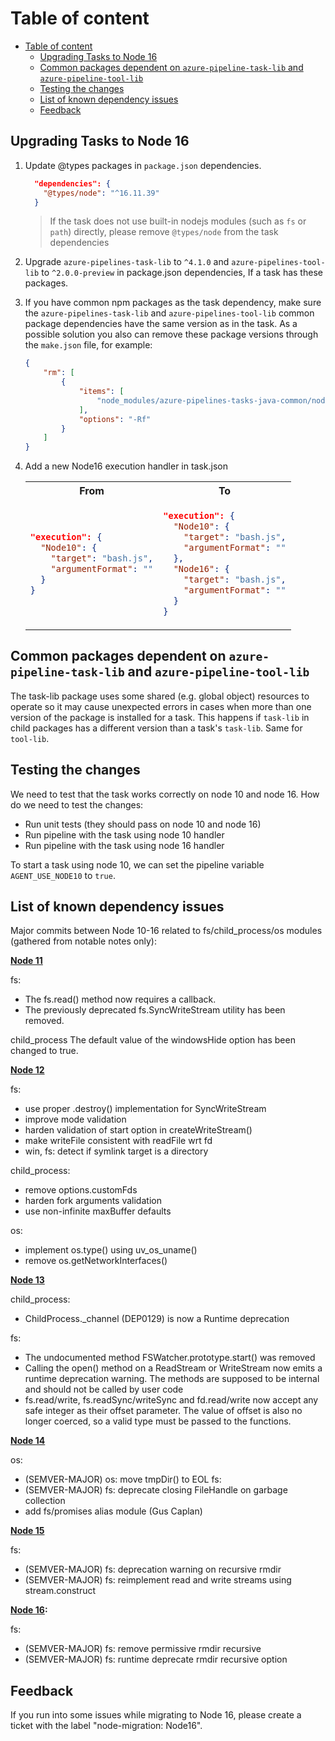 # Table of content

- [Table of content](#table-of-content)
  - [Upgrading Tasks to Node 16](#upgrading-tasks-to-node-16)
  - [Common packages dependent on `azure-pipeline-task-lib` and `azure-pipeline-tool-lib`](#common-packages-dependent-on-azure-pipeline-task-lib-and-azure-pipeline-tool-lib)
  - [Testing the changes](#testing-the-changes)
  - [List of known dependency issues](#list-of-known-dependency-issues)
  - [Feedback](#feedback)

## Upgrading Tasks to Node 16

1. Update @types packages in `package.json` dependencies.

    ```json
      "dependencies": {
        "@types/node": "^16.11.39"
      }
    ```

    > If the task does not use built-in nodejs modules (such as `fs` or `path`) directly, please remove `@types/node` from the task dependencies

2. Upgrade `azure-pipelines-task-lib` to `^4.1.0` and `azure-pipelines-tool-lib` to `^2.0.0-preview` in package.json dependencies, If a task has these packages.

3. If you have common npm packages as the task dependency, make sure the `azure-pipelines-task-lib` and `azure-pipelines-tool-lib` common package dependencies have the same version as in the task.
As a possible solution you also can remove these package versions through the `make.json` file, for example:

    ```json
    {
        "rm": [
            {
                "items": [
                    "node_modules/azure-pipelines-tasks-java-common/node_modules/azure-pipelines-task-lib",
                ],
                "options": "-Rf"
            }
        ]
    }
    ```

1. Add a new Node16 execution handler in task.json

    <table>
    <tr>
    <th>From</th>
    <th>To</th>
    </tr>
    <tr>
    <td>

    ```json
    "execution": {
      "Node10": {
        "target": "bash.js",
        "argumentFormat": ""
      }
    }
    ```

    </td>
    <td>

    ```json
    "execution": {
      "Node10": {
        "target": "bash.js",
        "argumentFormat": ""
      },
      "Node16": {
        "target": "bash.js",
        "argumentFormat": ""
      }
    }
    ```

    </td>
    </tr>
    </table>

## Common packages dependent on `azure-pipeline-task-lib` and `azure-pipeline-tool-lib`

The task-lib package uses some shared (e.g. global object) resources to operate so it may cause unexpected errors in cases when more than one version of the package is installed for a task. This happens if `task-lib` in child packages has a different version than a task's `task-lib`. Same for `tool-lib`.

## Testing the changes

We need to test that the task works correctly on node 10 and node 16.
How do we need to test the changes:

- Run unit tests (they should pass on node 10 and node 16)
- Run pipeline with the task using node 10 handler
- Run pipeline with the task using node 16 handler

To start a task using node 10, we can set the pipeline variable `AGENT_USE_NODE10` to `true`.

## List of known dependency issues

Major commits between Node 10-16 related to fs/child_process/os modules (gathered from notable notes only):

**[Node 11](https://nodejs.org/ro/blog/release/v11.0.0/)**

fs:

- The fs.read() method now requires a callback.
- The previously deprecated fs.SyncWriteStream utility has been removed.

child_process
The default value of the windowsHide option has been changed to true.


**[Node 12](https://nodejs.org/ro/blog/release/v12.0.0/)**


fs:

- use proper .destroy() implementation for SyncWriteStream
- improve mode validation
- harden validation of start option in createWriteStream()
- make writeFile consistent with readFile wrt fd
- win, fs: detect if symlink target is a directory

child_process:

- remove options.customFds
- harden fork arguments validation
- use non-infinite maxBuffer defaults

os:

- implement os.type() using uv_os_uname()
- remove os.getNetworkInterfaces()

**[Node 13](https://nodejs.org/ro/blog/release/v13.0.0/)**

child_process:

- ChildProcess._channel (DEP0129) is now a Runtime deprecation

fs:

- The undocumented method FSWatcher.prototype.start() was removed
- Calling the open() method on a ReadStream or WriteStream now emits a runtime deprecation warning. The methods are supposed to be internal and should not be called by user code
- fs.read/write, fs.readSync/writeSync and fd.read/write now accept any safe integer as their offset parameter. The value of offset is also no longer coerced, so a valid type must be passed to the functions.

**[Node 14](https://nodejs.org/ro/blog/release/v14.0.0/)**

os:

- (SEMVER-MAJOR) os: move tmpDir() to EOL
fs:
- (SEMVER-MAJOR) fs: deprecate closing FileHandle on garbage collection
- add fs/promises alias module (Gus Caplan)

**[Node 15](https://nodejs.org/ro/blog/release/v15.0.0/)**

fs:

- (SEMVER-MAJOR) fs: deprecation warning on recursive rmdir
- (SEMVER-MAJOR) fs: reimplement read and write streams using stream.construct

**[Node 16](https://nodejs.org/ro/blog/release/v16.0.0/):**

fs:

- (SEMVER-MAJOR) fs: remove permissive rmdir recursive
- (SEMVER-MAJOR) fs: runtime deprecate rmdir recursive option

## Feedback

If you run into some issues while migrating to Node 16, please create a ticket with the label "node-migration: Node16".
